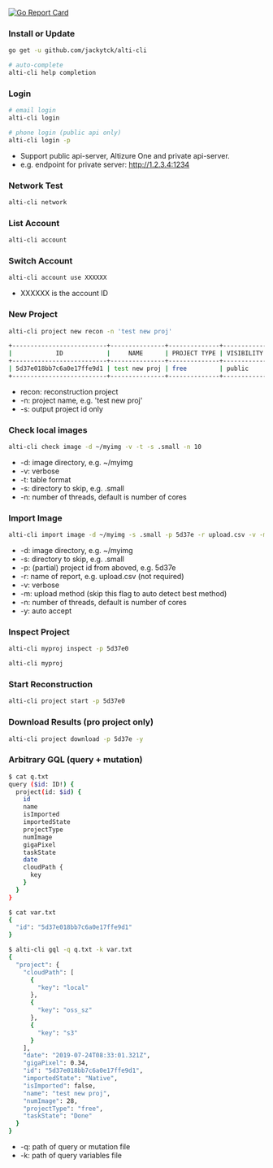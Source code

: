 [![Go Report Card](https://goreportcard.com/badge/github.com/jackytck/alti-cli)](https://goreportcard.com/report/github.com/jackytck/alti-cli)

### Install or Update
```bash
go get -u github.com/jackytck/alti-cli

# auto-complete
alti-cli help completion
```

### Login
```bash
# email login
alti-cli login

# phone login (public api only)
alti-cli login -p
```
* Support public api-server, Altizure One and private api-server.
* e.g. endpoint for private server: http://1.2.3.4:1234

### Network Test
```bash
alti-cli network
```

### List Account
```bash
alti-cli account
```

### Switch Account
```bash
alti-cli account use XXXXXX
```
* XXXXXX is the account ID

### New Project
```bash
alti-cli project new recon -n 'test new proj'

+--------------------------+---------------+--------------+------------+
|            ID            |     NAME      | PROJECT TYPE | VISIBILITY |
+--------------------------+---------------+--------------+------------+
| 5d37e018bb7c6a0e17ffe9d1 | test new proj | free         | public     |
+--------------------------+---------------+--------------+------------+
```
* recon: reconstruction project
* -n: project name, e.g. 'test new proj'
* -s: output project id only

### Check local images
```bash
alti-cli check image -d ~/myimg -v -t -s .small -n 10
```
* -d: image directory, e.g. ~/myimg
* -v: verbose
* -t: table format
* -s: directory to skip, e.g. .small
* -n: number of threads, default is number of cores

### Import Image
```bash
alti-cli import image -d ~/myimg -s .small -p 5d37e -r upload.csv -v -m s3 -y
```
* -d: image directory, e.g. ~/myimg
* -s: directory to skip, e.g. .small
* -p: (partial) project id from aboved, e.g. 5d37e
* -r: name of report, e.g. upload.csv (not required)
* -v: verbose
* -m: upload method (skip this flag to auto detect best method)
* -n: number of threads, default is number of cores
* -y: auto accept

### Inspect Project
```bash
alti-cli myproj inspect -p 5d37e0

alti-cli myproj
```

### Start Reconstruction
```bash
alti-cli project start -p 5d37e0
```

### Download Results (pro project only)
```bash
alti-cli project download -p 5d37e -y
```

### Arbitrary GQL (query + mutation)
```bash
$ cat q.txt
query ($id: ID!) {
  project(id: $id) {
    id
    name
    isImported
    importedState
    projectType
    numImage
    gigaPixel
    taskState
    date
    cloudPath {
      key
    }
  }
}

$ cat var.txt
{
  "id": "5d37e018bb7c6a0e17ffe9d1"
}

$ alti-cli gql -q q.txt -k var.txt
{
  "project": {
    "cloudPath": [
      {
        "key": "local"
      },
      {
        "key": "oss_sz"
      },
      {
        "key": "s3"
      }
    ],
    "date": "2019-07-24T08:33:01.321Z",
    "gigaPixel": 0.34,
    "id": "5d37e018bb7c6a0e17ffe9d1",
    "importedState": "Native",
    "isImported": false,
    "name": "test new proj",
    "numImage": 28,
    "projectType": "free",
    "taskState": "Done"
  }
}
```
* -q: path of query or mutation file
* -k: path of query variables file
